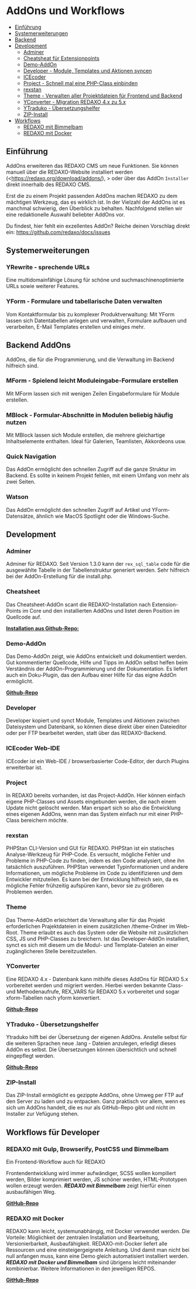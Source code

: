 # AddOns und Workflows

* [Einführung](#einfuehrung)
* [Systemerweiterungen](#systemerweiterungen)
* [Backend](#backend)
* [Development](#development)
  + [Adminer](#adminer)
  + [Cheatsheat für Extensionpoints](#cheatsheet)
  + [Demo-AddOn](#demo)
  + [Developer - Module, Templates und Aktionen syncen](#developer)
  + [ICEcoder](#icecoder)
  + [Project - Schnell mal eine PHP-Class einbinden](#project)
  + [rexstan](#rexstan)
  + [Theme - Verwalten aller Projektdateien für Frontend und Backend](#theme)
  + [YConverter - Migration REDAXO 4.x zu 5.x](#yconverter)
  + [YTraduko - Übersetzungshelfer](#ytraduko)
  + [ZIP-Install](#zip)
* [Workflows](#workflows)
  + [REDAXO mit Bimmelbam](#bimmelbam)
  + [REDAXO mit Docker](#docker)

<a name="einfuehrung"></a>

## Einführung

AddOns erweiteren das REDAXO CMS um neue Funktionen. Sie können manuell über die REDAXO-Website installiert werden (<https://redaxo.org/download/addons/), > oder über das AddOn `Installer` direkt innerhalb des REDAXO CMS.

Erst die zu einem Projekt passenden AddOns machen REDAXO zu dem mächtigen Werkzeug, das es wirklich ist. In der Vielzahl der AddOns ist es manchmal schwierig, den Überblick zu behalten. Nachfolgend stellen wir eine redaktionelle Auswahl beliebter AddOns vor.

Du findest, hier fehlt ein exzellentes AddOn? Reiche deinen Vorschlag direkt ein: <https://github.com/redaxo/docs/issues>

<a name="systemerweiterungen"></a>

## Systemerweiterungen

### YRewrite - sprechende URLs

Eine multidomainfähige Lösung für schöne und suchmaschinenoptimierte URLs sowie weiterer Features.

### YForm - Formulare und tabellarische Daten verwalten

Vom Kontaktformular bis zu komplexer Produktverwaltung: Mit YForm lassen sich Datentabellen anlegen und verwalten, Formulare aufbauen und verarbeiten, E-Mail Templates erstellen und einiges mehr.

<a name="backend"></a>

## Backend AddOns

AddOns, die für die Programmierung, und die Verwaltung im Backend hilfreich sind.

### MForm - Spielend leicht Moduleingabe-Formulare erstellen

Mit MForm lassen sich mit wenigen Zeilen Eingabeformulare für Module erstellen.

### MBlock - Formular-Abschnitte in Modulen beliebig häufig nutzen

Mit MBlock lassen sich Module erstellen, die mehrere gleichartige Inhaltselemente enthalten. Ideal für Galerien, Teamlisten, Akkordeons usw.

### Quick Navigation

Das AddOn ermöglicht den schnellen Zugriff auf die ganze Struktur im Backend. Es sollte in keinem Projekt fehlen, mit einem Umfang von mehr als zwei Seiten.

### Watson

Das AddOn ermöglicht den schnellen Zugriff auf Artikel und YForm-Datensätze, ähnlich wie MacOS Spotlight oder die Windows-Suche.

<a name="development"></a>

## Development

<a name="adminer"></a>

### Adminer

Adminer für REDAXO. Seit Version 1.3.0 kann der `rex_sql_table` code für die ausgewählte Tabelle in der Tabellenstruktur generiert werden. Sehr hilfreich bei der AddOn-Erstellung für die install.php.

<a name="cheatsheet"></a>

### Cheatsheet

Das Cheatsheet-AddOn scant die REDAXO-Installation nach Extension-Points im Core und den installierten AddOns und listet deren Position im Quellcode auf.

[**Installation aus Github-Repo:**](https://github.com/tbaddade/redaxo_cheatsheet)

<a name="demo"></a>

### Demo-AddOn

Das Demo-AddOn zeigt, wie AddOns entwickelt und dokumentiert werden. Gut kommentierter Quellcode, Hilfe und Tipps im AddOn selbst helfen beim Verständnis der AddOn-Programmierung und der Dokumentation. Es liefert auch ein Doku-Plugin, das den Aufbau einer Hilfe für das eigne AddOn ermöglicht.

[**Github-Repo**](https://github.com/FriendsOfREDAXO/demo_addon)

<a name="developer"></a>

### Developer

Developer kopiert und synct Module, Templates und Aktionen zwischen Dateisystem und Datenbank, so können diese direkt über einen Dateieditor oder per FTP bearbeitet werden, statt über das REDAXO-Backend.

<a name="icecoder"></a>

### ICEcoder Web-IDE

ICEcoder ist ein Web-IDE / browserbasierter Code-Editor, der durch Plugins erweiterbar ist.

<a name="project"></a>

### Project

In REDAXO bereits vorhanden, ist das Project-AddOn. Hier können einfach eigene PHP-Classes und Assets eingebunden werden, die nach einem Update nicht gelöscht werden. Man erspart sich so also die Entwicklung eines eigenen AddOns, wenn man das System einfach nur mit einer PHP-Class bereichern möchte.

<a name="project"></a>

### rexstan

PHPStan CLI-Version und GUI für REDAXO. PHPStan ist ein statisches Analyse-Werkzeug für PHP-Code. Es versucht, mögliche Fehler und Probleme in PHP-Code zu finden, indem es den Code analysiert, ohne ihn tatsächlich auszuführen. PHPStan verwendet Typinformationen und andere Informationen, um mögliche Probleme im Code zu identifizieren und dem Entwickler mitzuteilen. Es kann bei der Entwicklung hilfreich sein, da es mögliche Fehler frühzeitig aufspüren kann, bevor sie zu größeren Problemen werden. 


<a name="theme"></a>

### Theme

Das Theme-AddOn erleichtert die Verwaltung aller für das Projekt erforderlichen Prajektdateien in einem zusätzlichen /theme-Ordner im Web-Root. Theme erlaubt es auch das System oder die Website mit zusätzlichen CSS, JS und PHP-Classes zu breichern. Ist das Developer-AddOn installiert, synct es sich mit diesem um die Modul- und Template-Dateien an einer zugänglicheren Stelle bereitzustellen.

<a name="yconverter"></a>

### YConverter

Eine REDAXO 4.x - Datenbank kann mithilfe dieses AddOns für REDAXO 5.x vorbereitet werden und migriert werden. Hierbei werden bekannte Class- und Methodenaufrufe, REX_VARS für REDAXO 5.x vorbereitet und sogar xform-Tabellen nach yform konvertiert.

[**Github-Repo**](https://github.com/yakamara/yconverter)

<a name="ytraduko"></a>

### YTraduko - Übersetzungshelfer

Ytraduko hilft bei der Übersetzung der eigenen AddOns. Anstelle selbst für die weiteren Sprachen neue .lang - Dateien anzulegen, erledigt dieses AddOn es selbst. Die Übersetzungen können übersichtlich und schnell eingepflegt werden.

[**Github-Repo**](https://github.com/yakamara/ytraduko)

<a name="zip"></a>

### ZIP-Install

Das ZIP-Install ermöglicht es gezippte AddOns, ohne Umweg per FTP auf den Server zu laden und zu entpacken. Ganz praktisch vor allem, wenn es sich um AddOns handelt, die es nur als GitHub-Repo gibt und nicht im Installer zur Vefügung stehen.  

<a name="workflows"></a>

## Workflows für Developer

<a name="bimmelbam"></a>

### REDAXO mit Gulp, Browserify, PostCSS und Bimmelbam

Ein Frontend-Workflow auch für REDAXO

Frontendentwicklung wird immer aufwändiger, SCSS wollen kompiliert werden, Bilder komprimiert werden, JS schöner werden, HTML-Prototypen wollen erzeugt werden. ***REDAXO mit Bimmelbam*** zeigt hierfür einen ausbaufähigen Weg.

[**GitHub-Repo**](https://github.com/FriendsOfREDAXO/redaxo-mit-bimmelbam)

<a name="docker"></a>

### REDAXO mit Docker

REDAXO kann leicht, systemunabhängig, mit Docker verwendet werden. Die Vorteile: Möglichkeit der zentralen Installation und Bearbeitung, Versionierbarkeit, Ausbaufähigkeit. REDAXO-mit-Docker liefert alle Ressourcen und eine einsteigergeignete Anleitung. Und damit man nicht bei null anfangen muss, kann eine Demo gleich automatisiert installiert werden. ***REDAXO mit Docker und Bimmelbam*** sind übrigens leicht miteinander kombinierbar. Weitere Informationen in den jeweiligen REPOS.

[**GitHub-Repo**](https://github.com/FriendsOfREDAXO/redaxo-mit-docker)
